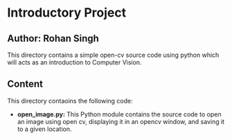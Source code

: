 # Introductory Project
## Author: Rohan Singh
This directory contains a simple open-cv source code using python which will acts as an introduction to Computer Vision.  

## Content
This directory contaoins the following code:  
  - **open_image.py:** This Python module contains the source code to open an image using open cv, displaying it in an opencv window, and saving it to a given location.  

